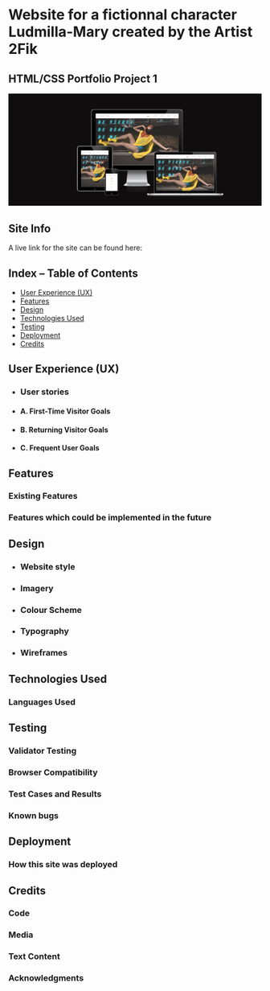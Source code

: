 #  Website for a fictionnal character Ludmilla-Mary created by the Artist 2Fik

## HTML/CSS Portfolio Project 1

![Am I responsive Screenshot](/assets/readme_images/Am-I-Responsive.png)

## Site Info

A live link for the site can be found here:

## Index – Table of Contents
* [User Experience (UX)](#user-experience-ux) 
* [Features](#features)
* [Design](#design)
* [Technologies Used](#technologies-used)
* [Testing](#testing)
* [Deployment](#deployment)
* [Credits](#credits)

## User Experience (UX)

-   ### User stories

-   #### A. First-Time Visitor Goals

-   #### B. Returning Visitor Goals

-   #### C. Frequent User Goals

## Features

### Existing Features

### Features which could be implemented in the future

## Design

-   ### Website style

-   ### Imagery

-   ### Colour Scheme

-   ### Typography

-   ### Wireframes

## Technologies Used

### Languages Used

## Testing

### Validator Testing

### Browser Compatibility

### Test Cases and Results

### Known bugs

## Deployment

### How this site was deployed

## Credits 

### Code

### Media 

### Text Content

### Acknowledgments